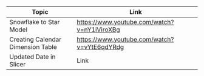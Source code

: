 | Topic | Link |
| ----- | ---- |
| Snowflake to Star Model | https://www.youtube.com/watch?v=nY1iViroXBg |
| Creating Calendar Dimension Table | https://www.youtube.com/watch?v=vYtE6qdYRdg |
| Updated Date in Slicer | Link |
